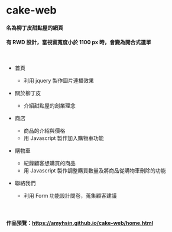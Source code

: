 # cake-web
#### 名為柳丁皮甜點屋的網頁
#### 有 RWD 設計，當視窗寬度小於 1100 px 時，會變為開合式選單
<br/>

* 首頁
  * 利用 jquery 製作圖片連播效果
* 關於柳丁皮
  * 介紹甜點屋的創業理念
* 商店
  * 商品的介紹與價格
  * 用 Javascript 製作加入購物車功能
* 購物車
  * 紀錄顧客想購買的商品
  * 用 Javascript 製作調整購買數量及將商品從購物車刪除的功能
* 聯絡我們
  * 利用 Form 功能設計問卷，蒐集顧客建議
  
  <br/>
  <br/>
#### 作品預覽：https://amyhsin.github.io/cake-web/home.html
